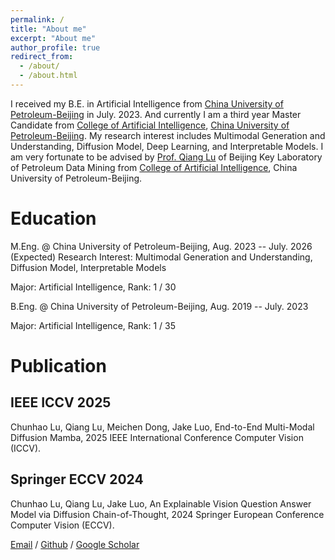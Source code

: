 ```yaml
---
permalink: /
title: "About me"
excerpt: "About me"
author_profile: true
redirect_from: 
  - /about/
  - /about.html
---
```


I received my B.E. in Artificial Intelligence from [China University of Petroleum-Beijing](https://cup.edu.cn/) in July. 2023. And currently I am a third year Master Candidate from [College of Artificial Intelligence](https://www.cup.edu.cn/cupai/), [China University of Petroleum-Beijing](https://cup.edu.cn/). My research interest includes Multimodal Generation and Understanding, Diffusion Model, Deep Learning, and Interpretable Models. I am very fortunate to be advised by [Prof. Qiang Lu](https://scholar.google.com/citations?user=m61aeIAAAAAJ&hl=en) of Beijing Key Laboratory of Petroleum Data Mining from [College of Artificial Intelligence](https://www.cup.edu.cn/cupai/), China University of Petroleum-Beijing.

# Education
M.Eng. @ China University of Petroleum-Beijing, Aug. 2023 -- July. 2026 (Expected)
Research Interest: Multimodal Generation and Understanding, Diffusion Model, Interpretable Models

Major: Artificial Intelligence, Rank: 1 / 30

B.Eng. @ China University of Petroleum-Beijing, Aug. 2019 -- July. 2023

Major: Artificial Intelligence, Rank: 1 / 35

# Publication
## IEEE ICCV 2025

Chunhao Lu, Qiang Lu, Meichen Dong, Jake Luo, End-to-End Multi-Modal Diffusion Mamba, 2025 IEEE International Conference Computer Vision (ICCV).

## Springer ECCV 2024

Chunhao Lu, Qiang Lu, Jake Luo, An Explainable Vision Question Answer Model via Diffusion Chain-of-Thought, 2024 Springer European Conference Computer Vision (ECCV).


[Email](mailto:chunhaolu@foxmail.com) / [Github](https://github.com/LuChunao) / [Google Scholar](https://scholar.google.com/citations?user=665B24gAAAAJ&hl=zh-CN)
